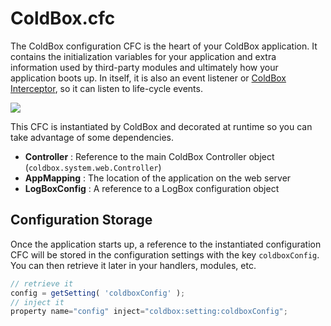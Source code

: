 # ColdBox.cfc
The ColdBox configuration CFC is the heart of your ColdBox application. It contains the initialization variables for your application and extra information used by third-party modules and ultimately how your application boots up.  In itself, it is also an event listener or [ColdBox Interceptor](interceptors/interceptors.md), so it can listen to life-cycle events.


<img src="https://coldbox.ortusbooks.com/content/images/Coldbox-cfc.jpg">

This CFC is instantiated by ColdBox and decorated at runtime so you can take advantage of some dependencies.

* **Controller** : Reference to the main ColdBox Controller object (`coldbox.system.web.Controller`)
* **AppMapping** : The location of the application on the web server
* **LogBoxConfig** : A reference to a LogBox configuration object

## Configuration Storage
Once the application starts up, a reference to the instantiated configuration CFC will be stored in the configuration settings with the key `coldboxConfig`. You can then retrieve it later in your handlers, modules, etc.

```js
// retrieve it
config = getSetting( 'coldboxConfig' );
// inject it
property name="config" inject="coldbox:setting:coldboxConfig";
```







